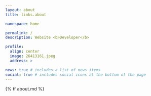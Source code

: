 ```yaml
---
layout: about
title: links.about

namespace: home

permalink: /
description: Website <b>Developer</b>

profile:
  align: center
  image: 26413161.jpeg
  address: >

news: true # includes a list of news items
social: true # includes social icons at the bottom of the page
---
```


{% tf about.md %}
